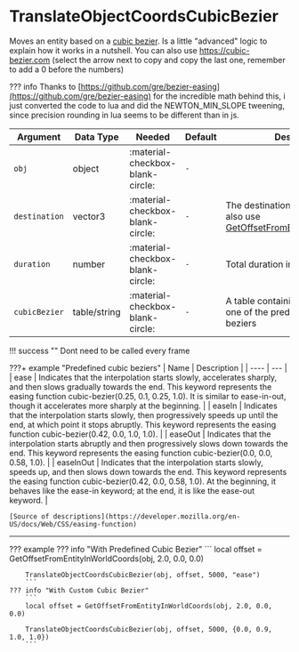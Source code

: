 # TranslateObjectCoordsCubicBezier
Moves an entity based on a [cubic bezier](https://en.wikipedia.org/wiki/Bézier_curve).
Is a little "advanced" logic to explain how it works in a nutshell.
You can also use https://cubic-bezier.com (select the arrow next to copy and copy the last one, remember to add a 0 before the numbers)

??? info
    Thanks to [https://github.com/gre/bezier-easing](https://github.com/gre/bezier-easing) for the incredible math behind this, i just converted the code to lua and did the NEWTON_MIN_SLOPE tweening, since precision rounding in lua seems to be different than in js.

| Argument      | Data Type    | Needed                           | Default | Description                                                                                                                      |
|---------------|--------------|----------------------------------|---------|----------------------------------------------------------------------------------------------------------------------------------|
| `obj`         | object       | :material-checkbox-blank-circle: | `-`     |                                                                                                                                  |
| `destination` | vector3      | :material-checkbox-blank-circle: | `-`     | The destination coords, you can also use [GetOffsetFromEntityInWorldCoords](https://docs.fivem.net/natives/?_0x1899F328B0E12848) |
| `duration`    | number       | :material-checkbox-blank-circle: | `-`     | Total duration in ms                                                                                                             |
| `cubicBezier` | table/string | :material-checkbox-blank-circle: | `-`     | A table containing the 2 points or one of the predefined cubic beziers                                                           |

!!! success ""
    Dont need to be called every frame

???+ example "Predefined cubic beziers"
    | Name | Description |
    | ---- | --- |
    | ease | Indicates that the interpolation starts slowly, accelerates sharply, and then slows gradually towards the end. This keyword represents the easing function cubic-bezier(0.25, 0.1, 0.25, 1.0). It is similar to ease-in-out, though it accelerates more sharply at the beginning. |
    | easeIn | Indicates that the interpolation starts slowly, then progressively speeds up until the end, at which point it stops abruptly. This keyword represents the easing function cubic-bezier(0.42, 0.0, 1.0, 1.0). |
    | easeOut | Indicates that the interpolation starts abruptly and then progressively slows down towards the end. This keyword represents the easing function cubic-bezier(0.0, 0.0, 0.58, 1.0). |
    | easeInOut | Indicates that the interpolation starts slowly, speeds up, and then slows down towards the end. This keyword represents the easing function cubic-bezier(0.42, 0.0, 0.58, 1.0). At the beginning, it behaves like the ease-in keyword; at the end, it is like the ease-out keyword. |

    [Source of descriptions](https://developer.mozilla.org/en-US/docs/Web/CSS/easing-function)
---
??? example
    ??? info "With Predefined Cubic Bezier"
        ```
        local offset = GetOffsetFromEntityInWorldCoords(obj, 2.0, 0.0, 0.0)

        TranslateObjectCoordsCubicBezier(obj, offset, 5000, "ease")
        ```
    ??? info "With Custom Cubic Bezier"
        ```
        local offset = GetOffsetFromEntityInWorldCoords(obj, 2.0, 0.0, 0.0)

        TranslateObjectCoordsCubicBezier(obj, offset, 5000, {0.0, 0.9, 1.0, 1.0})
        ```